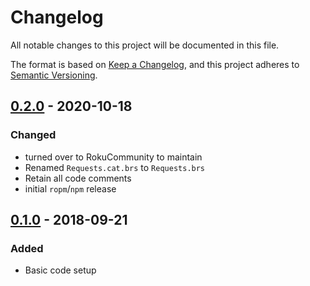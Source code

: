 # Changelog
All notable changes to this project will be documented in this file.

The format is based on [Keep a Changelog](https://keepachangelog.com/en/1.0.0/),
and this project adheres to [Semantic Versioning](https://semver.org/spec/v2.0.0.html).



## [0.2.0] - 2020-10-18
[0.2.0]: https://github.com/bvisin/roku-requests/compare/master...develop
### Changed
 - turned over to RokuCommunity to maintain
 - Renamed `Requests.cat.brs` to `Requests.brs`
 - Retain all code comments
 - initial `ropm`/`npm` release



## [0.1.0] - 2018-09-21
[0.1.0]: https://github.com/bvisin/roku-requests
### Added
 - Basic code setup
